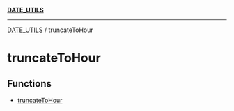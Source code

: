 [**DATE_UTILS**](../README.md)

***

[DATE_UTILS](../README.md) / truncateToHour

# truncateToHour

## Functions

- [truncateToHour](functions/truncateToHour.md)
